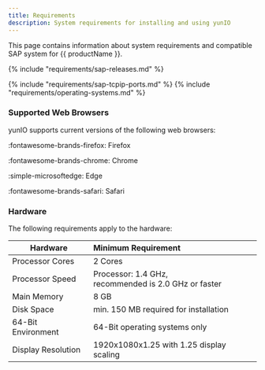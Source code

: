 ```yaml
---
title: Requirements
description: System requirements for installing and using yunIO
---
```


This page contains information about system requirements and compatible SAP system for {{ productName }}.

{% include "requirements/sap-releases.md" %}

{% include "requirements/sap-tcpip-ports.md" %}
{% include "requirements/operating-systems.md" %}

### Supported Web Browsers

yunIO supports current versions of the following web browsers: 

:fontawesome-brands-firefox: Firefox 

:fontawesome-brands-chrome: Chrome 

:simple-microsoftedge: Edge

:fontawesome-brands-safari: Safari


### Hardware 

The following requirements apply to the hardware:

|  Hardware   |      Minimum Requirement     | 
|----------|:---|
| Processor Cores |  2 Cores | 
| Processor Speed |    Processor: 1.4 GHz, <br>recommended is 2.0 GHz or faster   | 
| Main Memory | 8 GB |
| Disk Space | min. 150 MB required for installation |
| 64-Bit Environment | 64-Bit operating systems only |
| Display Resolution | 1920x1080x1.25 with 1.25 display scaling |

